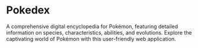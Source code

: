 # Pokedex
A comprehensive digital encyclopedia for Pokémon, featuring detailed information on species, characteristics, abilities, and evolutions. Explore the captivating world of Pokémon with this user-friendly web application.
